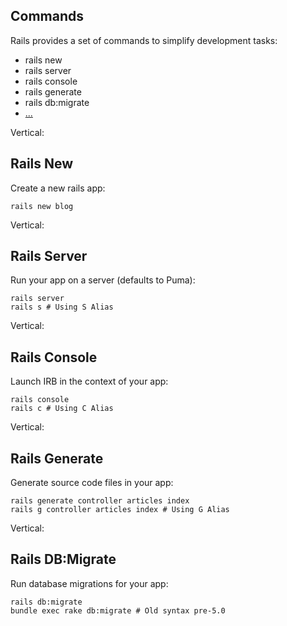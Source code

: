 ## Commands

Rails provides a set of commands to simplify development tasks:

- rails new
- rails server
- rails console
- rails generate
- rails db:migrate
- [...](http://guides.rubyonrails.org/command_line.html#command-line-basics)

Vertical:

## Rails New

Create a new rails app:

```shell
rails new blog
```

Vertical:

## Rails Server

Run your app on a server (defaults to Puma):

```shell
rails server
rails s # Using S Alias
```

Vertical:

## Rails Console

Launch IRB in the context of your app:

```shell
rails console
rails c # Using C Alias
```

Vertical:

## Rails Generate

Generate source code files in your app:

```shell
rails generate controller articles index
rails g controller articles index # Using G Alias
```

Vertical:

## Rails DB:Migrate

Run database migrations for your app:

```shell
rails db:migrate
bundle exec rake db:migrate # Old syntax pre-5.0
```

